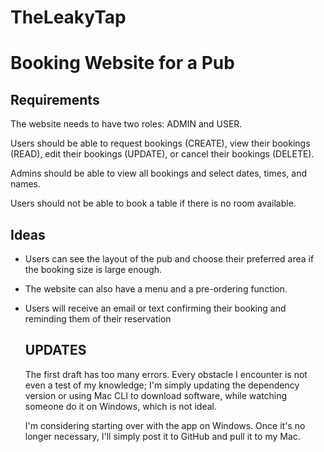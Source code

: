 # TheLeakyTap
# Booking Website for a Pub

## Requirements

The website needs to have two roles: ADMIN and USER. 

Users should be able to request bookings (CREATE), view their bookings (READ), edit their bookings (UPDATE), or cancel their bookings (DELETE). 

Admins should be able to view all bookings and select dates, times, and names.

Users should not be able to book a table if there is no room available.

## Ideas

- Users can see the layout of the pub and choose their preferred area if the booking size is large enough.
- The website can also have a menu and a pre-ordering function.
- Users will receive an email or text confirming their booking and reminding them of their reservation
    
    ## UPDATES
    
    The first draft has too many errors. Every obstacle I encounter is not even a test of my knowledge; I'm simply updating the dependency version or using Mac CLI to download software, while watching someone do it on Windows, which is not ideal.
    
    I'm considering starting over with the app on Windows. Once it's no longer necessary, I'll simply post it to GitHub and pull it to my Mac.
